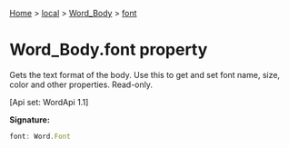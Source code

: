 [Home](./index) &gt; [local](local.md) &gt; [Word\_Body](local.word_body.md) &gt; [font](local.word_body.font.md)

# Word\_Body.font property

Gets the text format of the body. Use this to get and set font name, size, color and other properties. Read-only. 

 \[Api set: WordApi 1.1\]

**Signature:**
```javascript
font: Word.Font
```
